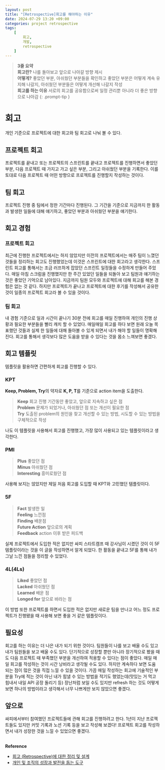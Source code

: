 ```yaml
---
layout: post
title: "[Retrospective]회고를 해야하는 이유"
date: 2024-07-29 13:20 +09:00
categories: project retrospective
tags:
    [
        회고,
        개발,
        retrospective
    ]
---
```


> **3줄 요약**
<br>**회고란?** 나를 돌아보고 앞으로 나아갈 방향 제시
<br>**어떻게?** 좋았던 부분, 아쉬웠던 부분들을 확인하고 좋았던 부분은 어떻게 계속 유지해 나갈지, 아쉬웠던 부분들은 어떻게 개선해 나갈지 작성 
<br>**회고를 하는 이유** 서로의 회고를 공유함으로써 일정 관리뿐 아니라 더 좋은 방향으로 나아감
{: .prompt-tip }

# 회고
개인 기준으로 프로젝트에 대한 회고와 팀 회고로 나눠 볼 수 있다.
## 프로젝트 회고
프로젝트를 끝내고 또는 프로젝트의 스프린트를 끝내고 프로젝트를 진행하면서 좋았던 부분, 다음 프로젝트 때 가지고 가고 싶은 부분, 그리고 아쉬웠던 부분을 기록한다. 이를 토대로 다음 프로젝트 때 어떤 방향으로 프로젝트를 진행할지 작성하는 것이다.
## 팀 회고
프로젝트 진행 중 팀에서 정한 기간마다 진행된다. 그 기간을 기준으로 지금까지 한 활동과 발생한 일들에 대해 얘기하고, 좋았던 부분과 아쉬웠던 부분을 얘기한다.
## 회고 경험
### 프로젝트 회고
최근에 진행한 프로젝트에서는 하지 않았지만 이전의 프로젝트에서는 매주 팀이 느꼈던 것들을 정리하는 회고도 진행했었는데 이것은 스프린트에 대한 회고라고 생각한다. 스프린트 회고를 통해서는 조금 러프하게 잡았던 스프린트 일정들을 수정하게 만들어 주었다. 매일 아침 스크럼을 진행했지만 한 주간 있었던 일들을 되돌아 보고 팀원과 얘기하는 것은 좋았던 기억으로 남아있다.
지금까지 팀원 모두와 프로젝트에 대해 회고를 해본 경험은 없는 것 같다. 하지만 프로젝트가 끝나고 프로젝트에 대한 후기를 작성해서 공유한 것이 일종의 프로젝트 회고라 볼 수 있을 것이다.
### 팀 회고
내 경험 기준으로 일과 시간이 끝나기 30분 전에 회고를 매일 진행하여 개인의 진행 상황과 필요한 부분들을 빨리 캐치 할 수 있었다. 매일매일 회고를 하다 보면 원래 오늘 목표했던 것들과 실제 한 일들에 대해 돌아볼 수 있게 되면서 내가 해야 할 일들이 명확해진다.
회고를 통해서 생각보다 많은 도움을 받을 수 있다는 것을 몸소 느껴보면 좋겠다.
## 회고 템플릿
템플릿을 활용하면 간편하게 회고를 진행할 수 있다.
### KPT
**Keep, Problem, Try**의 약자로 **K, P, T**를 기준으로 action item을 도출한다.
> **Keep** 회고 진행 기간동안 좋았고, 앞으로 지속하고 싶은 점
> <br>**Problem** 문제가 되었거나, 아쉬웠던 점 또는 개선이 필요한 점
> <br>**Try** 도출된 problem의 원인을 찾고 개선할 수 있는 방법, 시도할 수 있는 방법을 구체적으로 작성

나도 이 템플릿을 사용해서 회고를 진행했고, 가장 많이 사용되고 있는 템플릿이라고 생각한다.

### PMI
> **Plus** 좋았던 점
> <br>**Minus** 아쉬웠던 점
> <br>**Interesting** 흥미로웠던 점

사용해 보지는 않았지만 제일 처음 회고를 도입할 때 KPT와 고민했던 템플릿이다.

### 5F
> **Fact** 발생한 일
> <br>**Feeling** 느낀점
> <br>**Finding** 배운점
> <br>**Future Action** 앞으로의 계획
> <br>**Feedback** action 이후 받은 피드백

실제 프로젝트에서 도입한 적은 없지만 싸피 스타트캠프 때 강사님이 시켰던 것이 이 5F 템플릿이라는 것을 이 글을 작성하면서 알게 되었다. 한 활동을 끝내고 5F를 통해 내가 그날 느낀 점들을 정리할 수 있었다.

### 4L(4Ls)
> **Liked** 좋았던 점
> <br>**Lacked** 아쉬웠던 점
> <br>**Learned** 배운 점
> <br>**Longed for** 앞으로 바라는 점

이 방법 또한 프로젝트를 하면서 도입한 적은 없지만 새로운 팀을 만나고 어느 정도 프로젝트가 진행됐을 때 사용해 보면 좋을 거 같은 템플릿이다.

## 필요성
회고를 하는 이유는 더 나은 내가 되기 위한 것이다. 팀원들이 나를 보고 배울 수도 있고 내가 팀원들을 보고 배울 수도 있다. 단기적으로 성장할 뿐만 아니라 장기적으로 봤을 때도 다음 프로젝트 때 부족했던 부분을 개선하여 적용할 수 있다는 점이 좋았다.
매일 매일 회고를 작성하는 것이 시간 낭비라고 생각될 수도 있다. 하지만 계속하다 보면 도움 되는 점이 많은 것을 직접 느낄 수 있을 것이다.
가끔 매일 작성하는 회고에 기술적인 부분을 Try에 적는 것이 아닌 내가 힘낼 수 있는 방법을 적기도 했었는데(맛있는 거 먹고 힘내서 내일 API 공장 돌리기 등) 장난처럼 보일 수도 있지만 refresh 하는 것도 어떻게 보면 하나의 방법이라고 생각해서 너무 나쁘게만 보지 않았으면 좋겠다.

## 앞으로
싸피에서부터 참여했던 프로젝트들에 관해 회고를 진행하려고 한다. 1년이 지난 프로젝트들도 있지만 커밋 기록과 노션 기록 등을 보고 작성해 보겠다!
프로젝트 회고를 작성하면서 내가 성장한 것을 느낄 수 있었으면 좋겠다.

<br>**Reference**
- [회고 (Retrospective)에 대한 정리 및 설계](https://github.com/JaeYeopHan/tip-archive/issues/8)
- [개인 및 조직의 성장과 발전을 돕는 도구](https://npotoolmarket.campaignus.me/32)